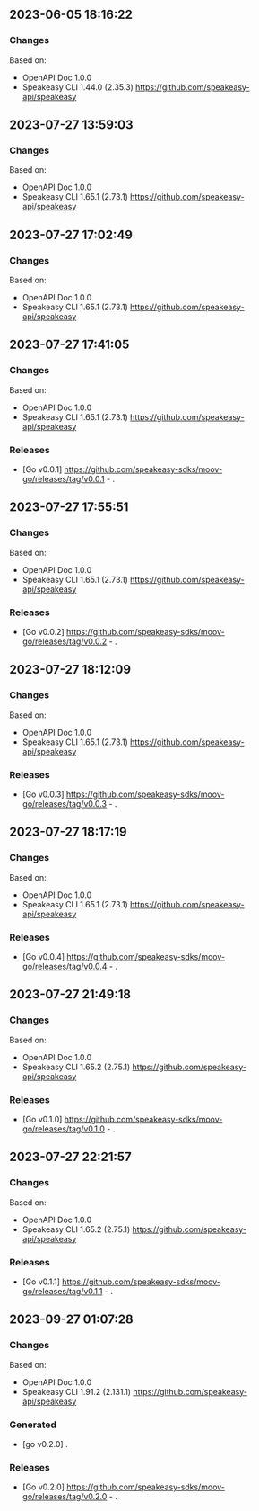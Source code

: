 

## 2023-06-05 18:16:22
### Changes
Based on:
- OpenAPI Doc 1.0.0 
- Speakeasy CLI 1.44.0 (2.35.3) https://github.com/speakeasy-api/speakeasy

## 2023-07-27 13:59:03
### Changes
Based on:
- OpenAPI Doc 1.0.0 
- Speakeasy CLI 1.65.1 (2.73.1) https://github.com/speakeasy-api/speakeasy

## 2023-07-27 17:02:49
### Changes
Based on:
- OpenAPI Doc 1.0.0 
- Speakeasy CLI 1.65.1 (2.73.1) https://github.com/speakeasy-api/speakeasy

## 2023-07-27 17:41:05
### Changes
Based on:
- OpenAPI Doc 1.0.0 
- Speakeasy CLI 1.65.1 (2.73.1) https://github.com/speakeasy-api/speakeasy
### Releases
- [Go v0.0.1] https://github.com/speakeasy-sdks/moov-go/releases/tag/v0.0.1 - .

## 2023-07-27 17:55:51
### Changes
Based on:
- OpenAPI Doc 1.0.0 
- Speakeasy CLI 1.65.1 (2.73.1) https://github.com/speakeasy-api/speakeasy
### Releases
- [Go v0.0.2] https://github.com/speakeasy-sdks/moov-go/releases/tag/v0.0.2 - .

## 2023-07-27 18:12:09
### Changes
Based on:
- OpenAPI Doc 1.0.0 
- Speakeasy CLI 1.65.1 (2.73.1) https://github.com/speakeasy-api/speakeasy
### Releases
- [Go v0.0.3] https://github.com/speakeasy-sdks/moov-go/releases/tag/v0.0.3 - .

## 2023-07-27 18:17:19
### Changes
Based on:
- OpenAPI Doc 1.0.0 
- Speakeasy CLI 1.65.1 (2.73.1) https://github.com/speakeasy-api/speakeasy
### Releases
- [Go v0.0.4] https://github.com/speakeasy-sdks/moov-go/releases/tag/v0.0.4 - .

## 2023-07-27 21:49:18
### Changes
Based on:
- OpenAPI Doc 1.0.0 
- Speakeasy CLI 1.65.2 (2.75.1) https://github.com/speakeasy-api/speakeasy
### Releases
- [Go v0.1.0] https://github.com/speakeasy-sdks/moov-go/releases/tag/v0.1.0 - .

## 2023-07-27 22:21:57
### Changes
Based on:
- OpenAPI Doc 1.0.0 
- Speakeasy CLI 1.65.2 (2.75.1) https://github.com/speakeasy-api/speakeasy
### Releases
- [Go v0.1.1] https://github.com/speakeasy-sdks/moov-go/releases/tag/v0.1.1 - .

## 2023-09-27 01:07:28
### Changes
Based on:
- OpenAPI Doc 1.0.0 
- Speakeasy CLI 1.91.2 (2.131.1) https://github.com/speakeasy-api/speakeasy
### Generated
- [go v0.2.0] .
### Releases
- [Go v0.2.0] https://github.com/speakeasy-sdks/moov-go/releases/tag/v0.2.0 - .